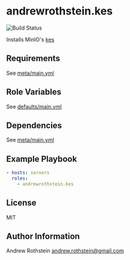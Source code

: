 andrewrothstein.kes
=========
![Build Status](https://github.com/andrewrothstein/ansible-kes/actions/workflows/build.yml/badge.svg)

Installs MinIO's [kes](https://github.com/minio/kes)

Requirements
------------

See [meta/main.yml](meta/main.yml)

Role Variables
--------------

See [defaults/main.yml](defaults/main.yml)

Dependencies
------------

See [meta/main.yml](meta/main.yml)

Example Playbook
----------------

```yml
- hosts: servers
  roles:
    - andrewrothstein.kes
```

License
-------

MIT

Author Information
------------------

Andrew Rothstein <andrew.rothstein@gmail.com>
